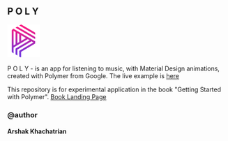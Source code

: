 ## P O L Y
![alt text](https://raw.githubusercontent.com/AKHXtern/poly/master/favicon.ico "P O L Y logo")

P O L Y - is an app for listening to music, with Material Design animations, created with Polymer from Google.
The live example is [here](http://spacee.xyz/poly)

This repository is for experimental application in the book "Getting Started with Polymer".
[Book Landing Page](https://www.packtpub.com/web-development/getting-started-polymer)

### @author
#### Arshak Khachatrian
